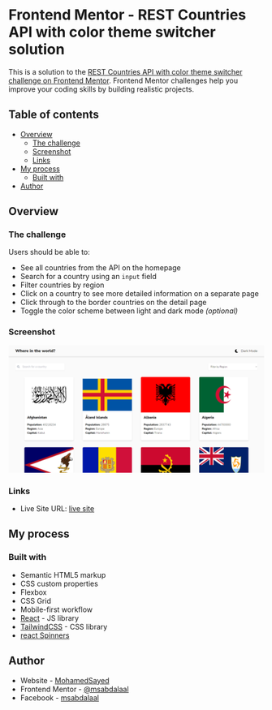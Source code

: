 # Frontend Mentor - REST Countries API with color theme switcher solution

This is a solution to the [REST Countries API with color theme switcher challenge on Frontend Mentor](https://www.frontendmentor.io/challenges/rest-countries-api-with-color-theme-switcher-5cacc469fec04111f7b848ca). Frontend Mentor challenges help you improve your coding skills by building realistic projects.

## Table of contents

- [Overview](#overview)
  - [The challenge](#the-challenge)
  - [Screenshot](#screenshot)
  - [Links](#links)
- [My process](#my-process)
  - [Built with](#built-with)
- [Author](#author)

## Overview

### The challenge

Users should be able to:

- See all countries from the API on the homepage
- Search for a country using an `input` field
- Filter countries by region
- Click on a country to see more detailed information on a separate page
- Click through to the border countries on the detail page
- Toggle the color scheme between light and dark mode _(optional)_

### Screenshot

![](./src/assets/screenshot.jpg)

### Links

- Live Site URL: [live site](https://msabdalaal.github.io/REST-Countries-API)

## My process

### Built with

- Semantic HTML5 markup
- CSS custom properties
- Flexbox
- CSS Grid
- Mobile-first workflow
- [React](https://reactjs.org/) - JS library
- [TailwindCSS](https://tailwindcss.com) - CSS library
- [react Spinners](https://www.npmjs.com/package/react-spinners)

## Author

- Website - [MohamedSayed](https://msabdalaal.github.io/MohamedSayed)
- Frontend Mentor - [@msabdalaal](https://www.frontendmentor.io/profile/msabdalaal)
- Facebook - [msabdalaal](https://fb.com/msabdalaal)
